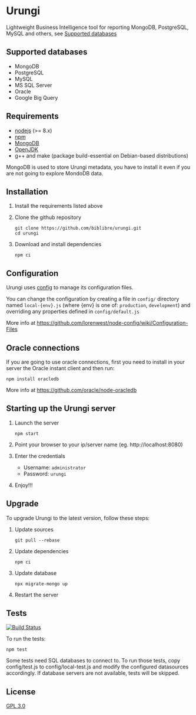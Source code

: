 # Urungi

Lightweight Business Intelligence tool for reporting MongoDB, PostgreSQL, MySQL
and others, see [Supported databases](#supported-databases)


## Supported databases

- MongoDB
- PostgreSQL
- MySQL
- MS SQL Server
- Oracle
- Google Big Query


## Requirements

- [nodejs](https://nodejs.org) (>= 8.x)
- [npm](https://www.npmjs.com)
- [MongoDB](https://www.mongodb.org)
- [OpenJDK](http://openjdk.java.net/install/)
- g++ and make (package build-essential on Debian-based distributions)

MongoDB is used to store Urungi metadata, you have to install it even if you are
not going to explore MondoDB data.


## Installation

1. Install the requirements listed above
2. Clone the github repository

    ```
    git clone https://github.com/biblibre/urungi.git
    cd urungi
    ```

3. Download and install dependencies

    ```
    npm ci
    ```


## Configuration

Urungi uses [config](https://www.npmjs.com/package/config) to manage its
configuration files.

You can change the configuration by creating a file in `config/` directory named
`local-{env}.js` (where {env} is one of: `production`, `development`) and
overriding any properties defined in `config/default.js`

More info at https://github.com/lorenwest/node-config/wiki/Configuration-Files


## Oracle connections

If you are going to use oracle connections, first you need to install in your
server the Oracle instant client and then run:

    npm install oracledb

More info at https://github.com/oracle/node-oracledb


## Starting up the Urungi server

1. Launch the server

    ```
    npm start
    ```

2. Point your browser to your ip/server name (eg. http://localhost:8080)
3. Enter the credentials

    - Username: `administrator`
    - Password: `urungi`

4. Enjoy!!!


## Upgrade

To upgrade Urungi to the latest version, follow these steps:

1. Update sources

    ```
    git pull --rebase
    ```

2. Update dependencies

    ```
    npm ci
    ```

3. Update database

    ```
    npx migrate-mongo up
    ```

4. Restart the server


## Tests

[![Build Status](https://travis-ci.org/biblibre/urungi.svg?branch=master)](https://travis-ci.org/biblibre/urungi)

To run the tests:

    npm test

Some tests need SQL databases to connect to. To run those tests, copy
config/test.js to config/local-test.js and modify the configured datasources
accordingly. If database servers are not available, tests will be skipped.

## License

[GPL 3.0](https://opensource.org/licenses/GPL-3.0)
